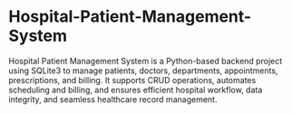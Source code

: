 # Hospital-Patient-Management-System
Hospital Patient Management System is a Python-based backend project using SQLite3 to manage patients, doctors, departments, appointments, prescriptions, and billing. It supports CRUD operations, automates scheduling and billing, and ensures efficient hospital workflow, data integrity, and seamless healthcare record management.

